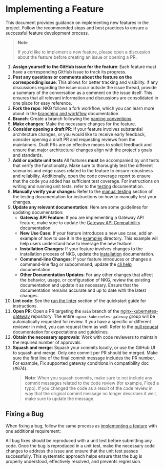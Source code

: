 # Implementing a Feature

This document provides guidance on implementing new features in the project. Follow the recommended steps and best
practices to ensure a successful feature development process.

> **Note**
>
> If you’d like to implement a new feature, please open a discussion about the feature before creating an issue or opening a PR.

1. **Assign yourself to the GitHub issue for the feature**: Each feature must have a corresponding GitHub issue to track
   its progress.
2. **Post any questions or comments about the feature on the corresponding issue**: This allows for better tracking and
   visibility. If any discussions regarding the issue occur outside the issue thread, provide a summary of the
   conversation as a comment on the issue itself. This ensures that all relevant information and discussions are
   consolidated in one place for easy reference.
3. **Fork the repo**: NKG follows a fork workflow, which you can learn more about in
   the [branching and workflow](branching-and-workflow.md) documentation.
4. **Branch**: Create a branch following the [naming conventions](branching-and-workflow.md#branch-naming-conventions).
5. **Make changes**: Make the necessary changes for the feature.
6. **Consider opening a draft PR**: If your feature involves substantial architecture changes, or you would like to
   receive early feedback, consider opening a draft PR and requesting reviews from the maintainers. Draft PRs are an
   effective means to solicit feedback and ensure that major architectural changes align with the project's goals and
   standards.
7. **Add or update unit tests** All features **must** be accompanied by unit tests that verify the functionality. Make
   sure to thoroughly test the different scenarios and edge cases related to the feature to ensure robustness and
   reliability. Additionally, open the code coverage report to ensure that the code you added has sufficient test
   coverage. For instructions on writing and running unit tests, refer to the [testing](testing.md#unit-test-guidelines)
   documentation.
8. **Manually verify your changes**: Refer to the [manual testing](testing.md#manual-testing) section of the testing
   documentation for instructions on how to manually test your changes.
9. **Update any relevant documentation**: Here are some guidelines for updating documentation:
    - **Gateway API Feature**: If you are implementing a Gateway API feature, make sure to update
      the [Gateway API Compatibility](../gateway-api-compatibility.md) documentation.
    - **New Use Case:** If your feature introduces a new use case, add an example of how to use it in
      the [examples](../../examples) directory. This example will help users understand how to leverage the new feature.
    - **Installation Changes**: If your feature involves changes to the installation process of NKG, update
      the [installation](../installation.md) documentation.
    - **Command-line Changes**: If your feature introduces or changes a command-line flag or subcommand, update
      the [cli help](../cli-help.md) documentation.
    - **Other Documentation Updates**: For any other changes that affect the behavior, usage, or configuration of NKG,
      review the existing documentation and update it as necessary. Ensure that the documentation remains accurate and
      up to date with the latest changes.
10. **Lint code**: See the [run the linter](quickstart.md#run-the-linter) section of the quickstart guide for
    instructions.
11. **Open PR**: Open a PR targeting the `main` branch of
    the [nginx-kubernetes-gateway](https://github.com/nginxinc/nginx-kubernetes-gateway/tree/main) repository. The
    entire `nginx-kubernetes-gateway` group will be automatically requested for review. If you have a specific or
    different reviewer in mind, you can request them as well. Refer to the [pull request](pull-request.md) documentation
    for expectations and guidelines.
12. **Obtain the necessary approvals**: Work with code reviewers to maintain the required number of approvals.
13. **Squash and merge**: Squash your commits locally, or use the GitHub UI to squash and merge. Only one commit per PR
    should be merged. Make sure the first line of the final commit message includes the PR number. For example, Fix
    supported gateway conditions in compatibility doc (#674).
    > **Note**:
    When you squash commits, make sure to not include any commit messages related to the code review
    (for example, Fixed a typo). If you changed the code as a result of the code review in way that the original commit message no longer describes it well, make sure to update the message.
     


## Fixing a Bug

When fixing a bug, follow the same process as [implementing a feature](#implementing-a-feature) with one additional
requirement:

All bug fixes should be reproduced with a unit test before submitting any code. Once the bug is reproduced in a unit
test, make the necessary code changes to address the issue and ensure that the unit test passes successfully. This
systematic approach helps ensure that the bug is properly understood, effectively resolved, and prevents regression.
